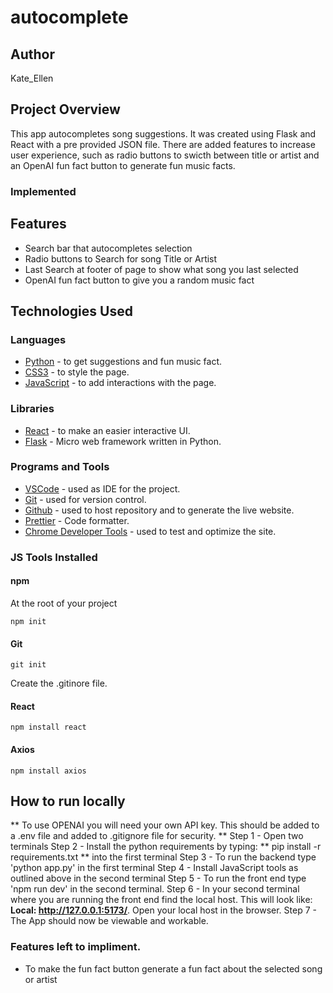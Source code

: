 # autocomplete


## Author 
Kate_Ellen

## Project Overview 
This app autocompletes song suggestions. It was created using Flask and React with a pre provided JSON file. 
There are added features to increase user experience, such as radio buttons to swicth between title or artist and an OpenAI fun fact button to generate fun music facts. 

### Implemented

## Features 
- Search bar that autocompletes selection
- Radio buttons to Search for song Title or Artist
- Last Search at footer of page to show what song you last selected
- OpenAI fun fact button to give you a random music fact

## Technologies Used

### Languages

- [Python](https://www.w3schools.com/python/) - to get suggestions and fun music fact.
- [CSS3](https://www.w3schools.com/css/) - to style the page.
- [JavaScript](https://www.javascript.com/) - to add interactions with the page.

### Libraries

- [React](https://reactjs.org/) - to make an easier interactive UI.
- [Flask](https://flask.palletsprojects.com/en/3.0.x/) - Micro web framework written in Python.

### Programs and Tools

- [VSCode](https://code.visualstudio.com/) - used as IDE for the project.
- [Git](https://git-scm.com/) - used for version control.
- [Github](https://github.com/) - used to host repository and to generate the live website.
- [Prettier](https://prettier.io/) - Code formatter.
- [Chrome Developer Tools](https://developers.google.com/web/tools/chrome-devtools) - used to test and optimize the site.

### JS Tools Installed

#### **npm**

At the root of your project

```
npm init
```

#### **Git**

```
git init
```

Create the .gitinore file.

#### **React**

```
npm install react
```

#### **Axios**

```
npm install axios
```

## How to run locally

** To use OPENAI you will need your own API key. This should be added to a .env file and added to .gitignore file for security. **
Step 1 - Open two terminals
Step 2 - Install the python requirements by typing: ** pip install -r requirements.txt ** into the first terminal
Step 3 - To run the backend type 'python app.py' in the first terminal
Step 4 - Install JavaScript tools as outlined above in the second terminal
Step 5 - To run the front end type 'npm run dev' in the second terminal. 
Step 6 - In your second terminal where you are running the front end find the local host. This will look like: **Local:   http://127.0.0.1:5173/**. Open your local host in the browser. 
Step 7 - The App should now be viewable and workable. 


### Features left to impliment. 
- To make the fun fact button generate a fun fact about the selected song or artist